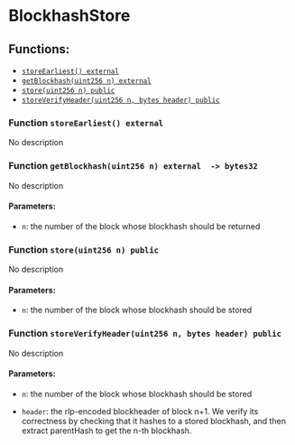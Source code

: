 # BlockhashStore



## Functions:
- [`storeEarliest() external`](#BlockhashStore-storeEarliest--)
- [`getBlockhash(uint256 n) external`](#BlockhashStore-getBlockhash-uint256-)
- [`store(uint256 n) public`](#BlockhashStore-store-uint256-)
- [`storeVerifyHeader(uint256 n, bytes header) public`](#BlockhashStore-storeVerifyHeader-uint256-bytes-)



<a name="BlockhashStore-storeEarliest--"></a>
### Function `storeEarliest() external `
No description
<a name="BlockhashStore-getBlockhash-uint256-"></a>
### Function `getBlockhash(uint256 n) external  -> bytes32`
No description
#### Parameters:
- `n`: the number of the block whose blockhash should be returned
<a name="BlockhashStore-store-uint256-"></a>
### Function `store(uint256 n) public `
No description
#### Parameters:
- `n`: the number of the block whose blockhash should be stored
<a name="BlockhashStore-storeVerifyHeader-uint256-bytes-"></a>
### Function `storeVerifyHeader(uint256 n, bytes header) public `
No description
#### Parameters:
- `n`: the number of the block whose blockhash should be stored

- `header`: the rlp-encoded blockheader of block n+1. We verify its correctness by checking
  that it hashes to a stored blockhash, and then extract parentHash to get the n-th blockhash.


